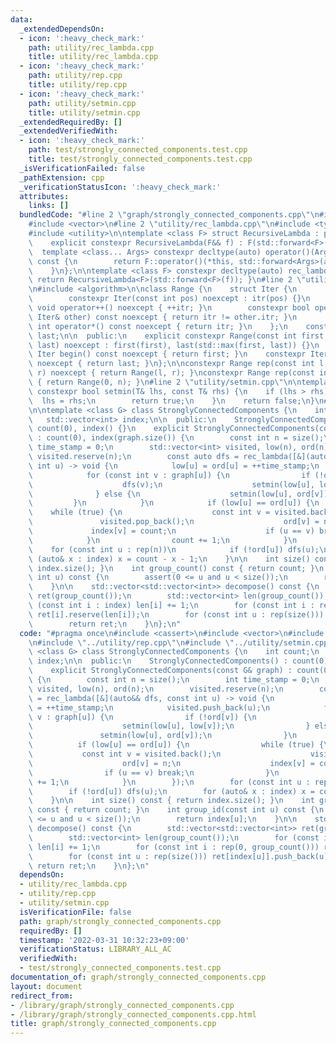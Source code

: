 ```yaml
---
data:
  _extendedDependsOn:
  - icon: ':heavy_check_mark:'
    path: utility/rec_lambda.cpp
    title: utility/rec_lambda.cpp
  - icon: ':heavy_check_mark:'
    path: utility/rep.cpp
    title: utility/rep.cpp
  - icon: ':heavy_check_mark:'
    path: utility/setmin.cpp
    title: utility/setmin.cpp
  _extendedRequiredBy: []
  _extendedVerifiedWith:
  - icon: ':heavy_check_mark:'
    path: test/strongly_connected_components.test.cpp
    title: test/strongly_connected_components.test.cpp
  _isVerificationFailed: false
  _pathExtension: cpp
  _verificationStatusIcon: ':heavy_check_mark:'
  attributes:
    links: []
  bundledCode: "#line 2 \"graph/strongly_connected_components.cpp\"\n#include <cassert>\n\
    #include <vector>\n#line 2 \"utility/rec_lambda.cpp\"\n#include <type_traits>\n\
    #include <utility>\n\ntemplate <class F> struct RecursiveLambda : private F {\n\
    \    explicit constexpr RecursiveLambda(F&& f) : F(std::forward<F>(f)) {}\n  \
    \  template <class... Args> constexpr decltype(auto) operator()(Args&&... args)\
    \ const {\n        return F::operator()(*this, std::forward<Args>(args)...);\n\
    \    }\n};\n\ntemplate <class F> constexpr decltype(auto) rec_lambda(F&& f) {\
    \ return RecursiveLambda<F>(std::forward<F>(f)); }\n#line 2 \"utility/rep.cpp\"\
    \n#include <algorithm>\n\nclass Range {\n    struct Iter {\n        int itr;\n\
    \        constexpr Iter(const int pos) noexcept : itr(pos) {}\n        constexpr\
    \ void operator++() noexcept { ++itr; }\n        constexpr bool operator!=(const\
    \ Iter& other) const noexcept { return itr != other.itr; }\n        constexpr\
    \ int operator*() const noexcept { return itr; }\n    };\n    const Iter first,\
    \ last;\n\n  public:\n    explicit constexpr Range(const int first, const int\
    \ last) noexcept : first(first), last(std::max(first, last)) {}\n    constexpr\
    \ Iter begin() const noexcept { return first; }\n    constexpr Iter end() const\
    \ noexcept { return last; }\n};\n\nconstexpr Range rep(const int l, const int\
    \ r) noexcept { return Range(l, r); }\nconstexpr Range rep(const int n) noexcept\
    \ { return Range(0, n); }\n#line 2 \"utility/setmin.cpp\"\n\ntemplate <class T>\
    \ constexpr bool setmin(T& lhs, const T& rhs) {\n    if (lhs > rhs) {\n      \
    \  lhs = rhs;\n        return true;\n    }\n    return false;\n}\n#line 7 \"graph/strongly_connected_components.cpp\"\
    \n\ntemplate <class G> class StronglyConnectedComponents {\n    int count;\n \
    \   std::vector<int> index;\n\n  public:\n    StronglyConnectedComponents() :\
    \ count(0), index() {}\n    explicit StronglyConnectedComponents(const G& graph)\
    \ : count(0), index(graph.size()) {\n        const int n = size();\n        int\
    \ time_stamp = 0;\n        std::vector<int> visited, low(n), ord(n);\n       \
    \ visited.reserve(n);\n        const auto dfs = rec_lambda([&](auto&& dfs, const\
    \ int u) -> void {\n            low[u] = ord[u] = ++time_stamp;\n            visited.push_back(u);\n\
    \            for (const int v : graph[u]) {\n                if (!ord[v]) {\n\
    \                    dfs(v);\n                    setmin(low[u], low[v]);\n  \
    \              } else {\n                    setmin(low[u], ord[v]);\n       \
    \         }\n            }\n            if (low[u] == ord[u]) {\n            \
    \    while (true) {\n                    const int v = visited.back();\n     \
    \               visited.pop_back();\n                    ord[v] = n;\n       \
    \             index[v] = count;\n                    if (u == v) break;\n    \
    \            }\n                count += 1;\n            }\n        });\n    \
    \    for (const int u : rep(n))\n            if (!ord[u]) dfs(u);\n        for\
    \ (auto& x : index) x = count - x - 1;\n    }\n\n    int size() const { return\
    \ index.size(); }\n    int group_count() const { return count; }\n    int group_id(const\
    \ int u) const {\n        assert(0 <= u and u < size());\n        return index[u];\n\
    \    }\n\n    std::vector<std::vector<int>> decompose() const {\n        std::vector<std::vector<int>>\
    \ ret(group_count());\n        std::vector<int> len(group_count());\n        for\
    \ (const int i : index) len[i] += 1;\n        for (const int i : rep(0, group_count()))\
    \ ret[i].reserve(len[i]);\n        for (const int u : rep(size())) ret[index[u]].push_back(u);\n\
    \        return ret;\n    }\n};\n"
  code: "#pragma once\n#include <cassert>\n#include <vector>\n#include \"../utility/rec_lambda.cpp\"\
    \n#include \"../utility/rep.cpp\"\n#include \"../utility/setmin.cpp\"\n\ntemplate\
    \ <class G> class StronglyConnectedComponents {\n    int count;\n    std::vector<int>\
    \ index;\n\n  public:\n    StronglyConnectedComponents() : count(0), index() {}\n\
    \    explicit StronglyConnectedComponents(const G& graph) : count(0), index(graph.size())\
    \ {\n        const int n = size();\n        int time_stamp = 0;\n        std::vector<int>\
    \ visited, low(n), ord(n);\n        visited.reserve(n);\n        const auto dfs\
    \ = rec_lambda([&](auto&& dfs, const int u) -> void {\n            low[u] = ord[u]\
    \ = ++time_stamp;\n            visited.push_back(u);\n            for (const int\
    \ v : graph[u]) {\n                if (!ord[v]) {\n                    dfs(v);\n\
    \                    setmin(low[u], low[v]);\n                } else {\n     \
    \               setmin(low[u], ord[v]);\n                }\n            }\n  \
    \          if (low[u] == ord[u]) {\n                while (true) {\n         \
    \           const int v = visited.back();\n                    visited.pop_back();\n\
    \                    ord[v] = n;\n                    index[v] = count;\n    \
    \                if (u == v) break;\n                }\n                count\
    \ += 1;\n            }\n        });\n        for (const int u : rep(n))\n    \
    \        if (!ord[u]) dfs(u);\n        for (auto& x : index) x = count - x - 1;\n\
    \    }\n\n    int size() const { return index.size(); }\n    int group_count()\
    \ const { return count; }\n    int group_id(const int u) const {\n        assert(0\
    \ <= u and u < size());\n        return index[u];\n    }\n\n    std::vector<std::vector<int>>\
    \ decompose() const {\n        std::vector<std::vector<int>> ret(group_count());\n\
    \        std::vector<int> len(group_count());\n        for (const int i : index)\
    \ len[i] += 1;\n        for (const int i : rep(0, group_count())) ret[i].reserve(len[i]);\n\
    \        for (const int u : rep(size())) ret[index[u]].push_back(u);\n       \
    \ return ret;\n    }\n};\n"
  dependsOn:
  - utility/rec_lambda.cpp
  - utility/rep.cpp
  - utility/setmin.cpp
  isVerificationFile: false
  path: graph/strongly_connected_components.cpp
  requiredBy: []
  timestamp: '2022-03-31 10:32:23+09:00'
  verificationStatus: LIBRARY_ALL_AC
  verifiedWith:
  - test/strongly_connected_components.test.cpp
documentation_of: graph/strongly_connected_components.cpp
layout: document
redirect_from:
- /library/graph/strongly_connected_components.cpp
- /library/graph/strongly_connected_components.cpp.html
title: graph/strongly_connected_components.cpp
---
```

